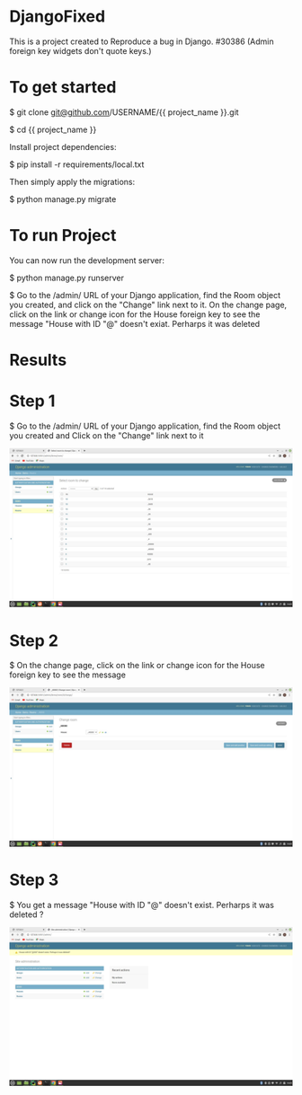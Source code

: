 # DjangoFixed
This is a project created to Reproduce a bug in Django. 
#30386 (Admin foreign key widgets don't quote keys.)

# To get started
$ git clone git@github.com/USERNAME/{{ project_name }}.git

$ cd {{ project_name }}

Install project dependencies:

$ pip install -r requirements/local.txt

Then simply apply the migrations:

$ python manage.py migrate

# To run Project

You can now run the development server:

$ python manage.py runserver
 
$ Go to the /admin/ URL of your Django application, find the Room object you created, and click on the "Change" link   next to it. On the change page, click on the link or change icon for the House foreign key to see the message         "House with ID "@" doesn't exiat. Perharps it was deleted




# Results
# Step 1

$ Go to the /admin/ URL of your Django application, find the Room object you created and Click on the "Change" link next to it

![PK!.png](https://github.com/Oluwayhemisi/DjangoFixed/blob/main/PK1.jpeg)


# Step 2

$ On the change page, click on the link or change icon for the House foreign key to see the message 

![PK2.png](https://github.com/Oluwayhemisi/DjangoFixed/blob/main/PK2.jpeg)

# Step 3

$ You get a message "House with ID "@" doesn't exist. Perharps it was deleted ?

![PK3.png](https://github.com/Oluwayhemisi/DjangoFixed/blob/main/PK3.jpeg)
